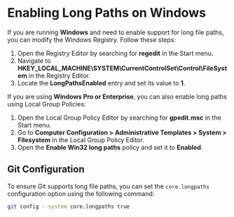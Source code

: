 # Enabling Long Paths on Windows

If you are running **Windows** and need to enable support for long file paths, you can modify the Windows Registry. Follow these steps:

1. Open the Registry Editor by searching for **regedit** in the Start menu.
2. Navigate to **HKEY_LOCAL_MACHINE\SYSTEM\CurrentControlSet\Control\FileSystem** in the Registry Editor.
3. Locate the **LongPathsEnabled** entry and set its value to **1**.

If you are using **Windows Pro or Enterprise**, you can also enable long paths using Local Group Policies:

1. Open the Local Group Policy Editor by searching for **gpedit.msc** in the Start menu.
2. Go to **Computer Configuration > Administrative Templates > System > Filesystem** in the Local Group Policy Editor.
3. Open the **Enable Win32 long paths** policy and set it to **Enabled**.

## Git Configuration

To ensure Git supports long file paths, you can set the `core.longpaths` configuration option using the following command:

```sh
git config --system core.longpaths true
```
